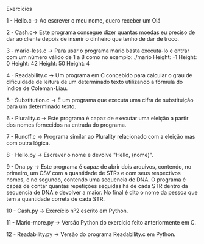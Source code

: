 Exercícios

1 - Hello.c -> Ao escrever o meu nome, quero receber um Olá

2 - Cash.c-> Este programa consegue dizer quantas moedas eu preciso de dar ao cliente depois de inserir o dinheiro que tenho de dar de troco.

3 - mario-less.c -> Para usar o programa mario basta executa-lo e entrar com um número válido de 1 a 8 como no exemplo:
./mario Height: -1 Height: 0 Height: 42 Height: 50 Height: 4

4 - Readability.c -> Um programa em C concebido para calcular o grau de dificuldade de leitura de um determinado texto utilizando a fórmula do índice de Coleman-Liau.

5 - Substitution.c -> É um programa que executa uma cifra de substituição para um determinado texto.

6 - Plurality.c -> Este programa é capaz de executar uma eleição a partir dos nomes fornecidos na entrada do programa.

7 - Runoff.c -> Programa similar ao Plurality relacionado com a eleição mas com outra lógica.

8 - Hello.py -> Escrever o nome e devolve "Hello, (nome)".

9 - Dna.py -> Este programa é capaz de abrir dois arquivos, contendo, no primeiro, um CSV com a quantidade de STRs e com seus respectivos nomes, e no segundo, contendo uma sequencia de DNA. O programa é capaz de contar quantas repetições seguidas há de cada STR dentro da sequencia de DNA e devolver a maior. No final é dito o nome da pessoa que tem a quantidade correta de cada STR.

10 - Cash.py -> Exercício nº2 escrito em Python.

11 - Mario-more.py -> Versão Python do exercicio feito anteriormente em C.

12 - Readability.py -> Versão do programa Readability.c em Python.
